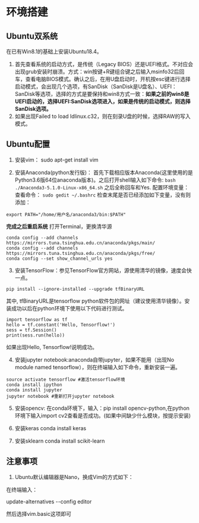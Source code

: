 #  环境搭建

## Ubuntu双系统
在已有Win8.1的基础上安装Ubuntu18.4。
1. 首先查看系统的启动方式，是传统（Legacy BIOS）还是UEFI格式。不对应会出现grub安装时崩溃。方式：win按键+R键组合键之后输入msinfo32后回车，查看电脑BIOS模式。确认之后，在用U盘启动时，开机按esc键进行选择启动模式，会出现几个选项，有SanDisk（SanDisk是U盘名）、UEFI：SanDisk等选项，选择的方式是要保持和win8方式一致：**如果之前的win8是UEFI启动的，选择UEFI:SanDisk选项进入，如果是传统的启动模式，则选择SanDisk选项。**
2. 如果出现Failed to load ldlinux.c32，则在刻录U盘的时候，选择RAW的写入模式。

## Ubuntu配置
1. 安装vim： sudo apt-get install vim

2. 安装Anaconda(python发行版)：
首先下载相应版本Anaconda(这里使用的是Python3.6版64位anaconda版本)。之后打开shell输入如下命令: ```bash ./Anaconda3-5.1.0-Linux-x86_64.sh```
之后全称回车和Yes.
配置环境变量：查看命令：
```sudo gedit ~/.bashrc```
检查末尾是否已经添加如下变量，没有则添加：
```
export PATH="/home/用户名/anaconda3/bin:$PATH"
```
**完成之后重启系统**
打开Terminal，更换清华源
```
conda config --add channels https://mirrors.tuna.tsinghua.edu.cn/anaconda/pkgs/main/
conda config --add channels https://mirrors.tuna.tsinghua.edu.cn/anaconda/pkgs/free/
conda config --set show_channel_urls yes
```

3. 安装TensorFlow：参见TensorFlow官方网站，源使用清华的镜像，速度会快一点。
```
pip install --ignore-installed --upgrade tfBinaryURL
```
其中, tfBinaryURL是tensorflow python软件包的网址（建议使用清华镜像）。安装成功以后在python环境下使用以下代码进行测试。
```
import tensorflow as tf
hello = tf.constant('Hello, Tensorflow!')
sess = tf.Session()
print(sess.run(hello))
```
如果出现Hello, Tensorflow!说明成功。

4. 安装jupyter notebook:anaconda自带jupyter，如果不能用（出现No module named tensorflow），则在终端输入如下命令，重新安装一遍。

```
source activate tensorflow #激活tensorflow环境
conda install ipython
conda install jupyter
jupyter notebook #重新打开jupyter notebook
```

5. 安装opencv: 在conda环境下，输入：pip install opencv-python,在python环境下输入import cv2查看是否成功。(如果中间缺少什么模块，按提示安装)

6. 安装keras
conda install keras

7. 安装sklearn
conda install scikit-learn


## 注意事项

1. Ubuntu默认编辑器是Nano，换成Vim的方式如下：

在终端输入：

update-alternatives --config editor

然后选择vim.basic这项即可


